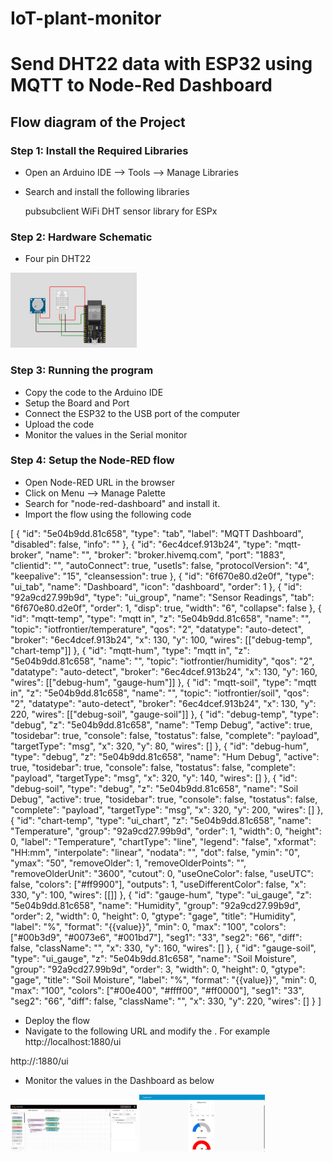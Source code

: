 # IoT-plant-monitor
# Send DHT22 data with ESP32 using MQTT to Node-Red Dashboard


## Flow diagram of the Project


### Step 1: Install the Required Libraries
- Open an Arduino IDE --> Tools --> Manage Libraries
- Search and install the following libraries
    
    pubsubclient
    WiFi
    DHT sensor library for ESPx
    

### Step 2: Hardware Schematic
- Four pin DHT22
<img src="./esp32.jpg" width=40% height=40%>

### Step 3: Running the program
- Copy the code to the Arduino IDE
- Setup the Board and Port
- Connect the ESP32 to the USB port of the computer
- Upload the code
- Monitor the values in the Serial monitor

### Step 4: Setup the Node-RED flow

- Open Node-RED URL in the browser
- Click on Menu --> Manage Palette
- Search for "node-red-dashboard" and install it. 
- Import the flow using the following code


[
  {
    "id": "5e04b9dd.81c658",
    "type": "tab",
    "label": "MQTT Dashboard",
    "disabled": false,
    "info": ""
  },
  {
    "id": "6ec4dcef.913b24",
    "type": "mqtt-broker",
    "name": "",
    "broker": "broker.hivemq.com",
    "port": "1883",
    "clientid": "",
    "autoConnect": true,
    "usetls": false,
    "protocolVersion": "4",
    "keepalive": "15",
    "cleansession": true
  },
  {
    "id": "6f670e80.d2e0f",
    "type": "ui_tab",
    "name": "Dashboard",
    "icon": "dashboard",
    "order": 1
  },
  {
    "id": "92a9cd27.99b9d",
    "type": "ui_group",
    "name": "Sensor Readings",
    "tab": "6f670e80.d2e0f",
    "order": 1,
    "disp": true,
    "width": "6",
    "collapse": false
  },
  {
    "id": "mqtt-temp",
    "type": "mqtt in",
    "z": "5e04b9dd.81c658",
    "name": "",
    "topic": "iotfrontier/temperature",
    "qos": "2",
    "datatype": "auto-detect",
    "broker": "6ec4dcef.913b24",
    "x": 130,
    "y": 100,
    "wires": [["debug-temp", "chart-temp"]]
  },
  {
    "id": "mqtt-hum",
    "type": "mqtt in",
    "z": "5e04b9dd.81c658",
    "name": "",
    "topic": "iotfrontier/humidity",
    "qos": "2",
    "datatype": "auto-detect",
    "broker": "6ec4dcef.913b24",
    "x": 130,
    "y": 160,
    "wires": [["debug-hum", "gauge-hum"]]
  },
  {
    "id": "mqtt-soil",
    "type": "mqtt in",
    "z": "5e04b9dd.81c658",
    "name": "",
    "topic": "iotfrontier/soil",
    "qos": "2",
    "datatype": "auto-detect",
    "broker": "6ec4dcef.913b24",
    "x": 130,
    "y": 220,
    "wires": [["debug-soil", "gauge-soil"]]
  },
  {
    "id": "debug-temp",
    "type": "debug",
    "z": "5e04b9dd.81c658",
    "name": "Temp Debug",
    "active": true,
    "tosidebar": true,
    "console": false,
    "tostatus": false,
    "complete": "payload",
    "targetType": "msg",
    "x": 320,
    "y": 80,
    "wires": []
  },
  {
    "id": "debug-hum",
    "type": "debug",
    "z": "5e04b9dd.81c658",
    "name": "Hum Debug",
    "active": true,
    "tosidebar": true,
    "console": false,
    "tostatus": false,
    "complete": "payload",
    "targetType": "msg",
    "x": 320,
    "y": 140,
    "wires": []
  },
  {
    "id": "debug-soil",
    "type": "debug",
    "z": "5e04b9dd.81c658",
    "name": "Soil Debug",
    "active": true,
    "tosidebar": true,
    "console": false,
    "tostatus": false,
    "complete": "payload",
    "targetType": "msg",
    "x": 320,
    "y": 200,
    "wires": []
  },
  {
    "id": "chart-temp",
    "type": "ui_chart",
    "z": "5e04b9dd.81c658",
    "name": "Temperature",
    "group": "92a9cd27.99b9d",
    "order": 1,
    "width": 0,
    "height": 0,
    "label": "Temperature",
    "chartType": "line",
    "legend": "false",
    "xformat": "HH:mm",
    "interpolate": "linear",
    "nodata": "",
    "dot": false,
    "ymin": "0",
    "ymax": "50",
    "removeOlder": 1,
    "removeOlderPoints": "",
    "removeOlderUnit": "3600",
    "cutout": 0,
    "useOneColor": false,
    "useUTC": false,
    "colors": ["#ff9900"],
    "outputs": 1,
    "useDifferentColor": false,
    "x": 330,
    "y": 100,
    "wires": [[]]
  },
  {
    "id": "gauge-hum",
    "type": "ui_gauge",
    "z": "5e04b9dd.81c658",
    "name": "Humidity",
    "group": "92a9cd27.99b9d",
    "order": 2,
    "width": 0,
    "height": 0,
    "gtype": "gage",
    "title": "Humidity",
    "label": "%",
    "format": "{{value}}",
    "min": 0,
    "max": "100",
    "colors": ["#00b3d9", "#0073e6", "#001bd7"],
    "seg1": "33",
    "seg2": "66",
    "diff": false,
    "className": "",
    "x": 330,
    "y": 160,
    "wires": []
  },
  {
    "id": "gauge-soil",
    "type": "ui_gauge",
    "z": "5e04b9dd.81c658",
    "name": "Soil Moisture",
    "group": "92a9cd27.99b9d",
    "order": 3,
    "width": 0,
    "height": 0,
    "gtype": "gage",
    "title": "Soil Moisture",
    "label": "%",
    "format": "{{value}}",
    "min": 0,
    "max": "100",
    "colors": ["#00e400", "#ffff00", "#ff0000"],
    "seg1": "33",
    "seg2": "66",
    "diff": false,
    "className": "",
    "x": 330,
    "y": 220,
    "wires": []
  }
]
- Deploy the flow
- Navigate to the following URL and modify the <your IP address>. For example http://localhost:1880/ui

http://<your IP address>:1880/ui

- Monitor the values in the Dashboard as below
 <img src="./node red.png" width=40% height=40%> 
<img src="./dashboard.png" width=40% height=40%>
